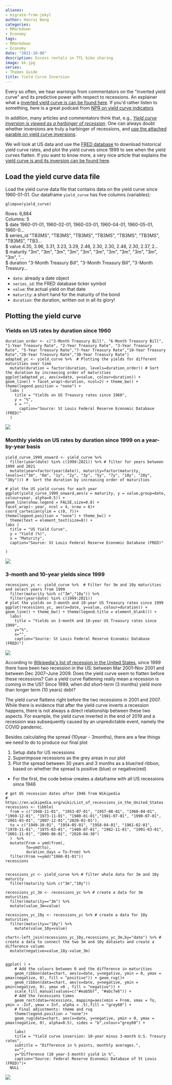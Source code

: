 ```yaml
---
aliases:
- migrate-from-jekyl
author: Hanrui Wang
categories:
- RMarkdown
- Economy
tags:
- RMarkdown
- Economy
date: "2021-10-06"
description: Excess rentals in TfL bike sharing
image: kk.jpg
series:
- Themes Guide
title: Yield Curve Inversion
---
```


Every so often, we hear warnings from commentators on the "inverted yield curve" and its predictive power with respect to recessions. An explainer what a [inverted yield curve is can be found here](https://www.reuters.com/article/us-usa-economy-yieldcurve-explainer/explainer-what-is-an-inverted-yield-curve-idUSKBN1O50GA). If you'd rather listen to something, here is a great podcast from [NPR on yield curve indicators](https://www.podbean.com/media/share/dir-4zgj9-6aefd11)

In addition, many articles and commentators think that, e.g., [*Yield curve inversion is viewed as a harbinger of recession*](https://www.bloomberg.com/news/articles/2019-08-14/u-k-yield-curve-inverts-for-first-time-since-financial-crisis). One can always doubt whether inversions are truly a harbinger of recessions, and [use the attached parable on yield curve inversions](https://twitter.com/5_min_macro/status/1161627360946511873).

We will look at US data and use the [FRED database](https://fred.stlouisfed.org/) to download historical yield curve rates, and plot the yield curves since 1999 to see when the yield curves flatten. If you want to know more, a very nice article that explains the [yield curve is and its inversion can be found here](https://fredblog.stlouisfed.org/2018/10/the-data-behind-the-fear-of-yield-curve-inversions/). 


## Load the yield curve data file 

Load the yield curve data file that contains data on the yield curve since 1960-01-01.
Our dataframe `yield_curve` has five columns (variables):

```{r}
glimpse(yield_curve)
```

Rows: 6,884  
Columns: 5  
$ date      <date> 1960-01-01, 1960-02-01, 1960-03-01, 1960-04-01, 1960-05-01, 1960-0…  
$ series_id <chr> "TB3MS", "TB3MS", "TB3MS", "TB3MS", "TB3MS", "TB3MS", "TB3MS", "TB3…  
$ value     <dbl> 4.35, 3.96, 3.31, 3.23, 3.29, 2.46, 2.30, 2.30, 2.48, 2.30, 2.37, 2…  
$ maturity  <chr> "3m", "3m", "3m", "3m", "3m", "3m", "3m", "3m", "3m", "3m", "3m", "…  
$ duration  <chr> "3-Month Treasury Bill", "3-Month Treasury Bill", "3-Month Treasury…  

- `date`: already a date object
- `series_id`: the FRED database ticker symbol
- `value`: the actual yield on that date
- `maturity`: a short hand for the maturity of the bond
- `duration`: the duration, written out in all its glory!


## Plotting the yield curve


### Yields on US rates by duration since 1960


```{r yield_curves_maturities, echo=FALSE, out.width="100%"}
duration_order <- c("3-Month Treasury Bill", "6-Month Treasury Bill", "1-Year Treasury Rate", "2-Year Treasury Rate", "3-Year Treasury Rate", "5-Year Treasury Rate","7-Year Treasury Rate","10-Year Treasury Rate","20-Year Treasury Rate","30-Year Treasury Rate")
adapted_yc <- yield_curve %>%  # Plotting the yields for different maturities over time
  mutate(duration = factor(duration, levels=duration_order)) # Sort the duration by increasing order of maturities
ggplot(adapted_yc, aes(x=date, y=value, colour=duration)) + geom_line() + facet_wrap(~duration, ncol=2) + theme_bw() + theme(legend.position = "none") +
  labs (
    title = "Yields on US Treasury rates since 1960",
    y = "%",
    x = "", 
      caption="Source: St Louis Federal Reserve Economic Database (FRED)"
  )
```

![](yield_curve1.png)

### Monthly yields on US rates by duration since 1999 on a year-by-year basis

```{r yield_curve_2, echo=FALSE, out.width="100%"}
yield_curve_1999_onward <- yield_curve %>% 
  filter(year(date) %in% c(1999:2021)) %>% # filter for years between 1999 and 2021
  mutate(year=factor(year(date)), maturity=factor(maturity, levels=c("3m", "6m", "1y", "2y", "3y", "5y", "7y", "10y", "20y", "30y"))) #  Sort the duration by increasing order of maturities

# plot the US yield curves for each year 
ggplot(yield_curve_1999_onward,aes(x = maturity, y = value,group=date, colour=year, alpha=0.5)) + 
geom_line(show.legend = FALSE,size=0.8) +
facet_wrap(~ year, ncol = 4, nrow = 6)+
coord_cartesian(ylim = c(0, 7))+
theme(legend.position = "none") + theme_bw() +
  theme(text = element_text(size=8)) +
labs (
  title = "US Yield Curve",
  y = "Yield (%)",
  x = "Maturity", 
  caption="Source: St Louis Federal Reserve Economic Database (FRED)"

)
```
![](yield_curve2.png)

### 3-month and 10-year yields since 1999

```{r yield_curves_recessions, echo=FALSE, out.width="100%"}
recessions_yc <- yield_curve %>%  # Filter for 3m and 10y maturities and select years from 1999
  filter(maturity %in% c("3m","10y")) %>% 
  filter(year(date) %in% c(1999:2021))
# plot the yields on 3-month and 10-year US Treasury rates since 1999
ggplot(recessions_yc, aes(x=date, y=value, colour=duration)) + geom_line() + theme_bw() + theme(legend.title = element_blank()) +
  labs(
    title = "Yields on 3-month and 10-year US Treasury rates since 1999",
    y="%",
    x="", 
    caption="Source: St Louis Federal Reserve Economic Database (FRED)")
```

![](yield_curve3.png)


According to [Wikipedia's list of recession in the United States](https://en.wikipedia.org/wiki/List_of_recessions_in_the_United_States), since 1999 there have been two recession in the US: between Mar 2001–Nov 2001 and between Dec 2007–June 2009. Does the yield curve seem to flatten before these recessions? Can a yield curve flattening really mean a recession is coming in the US? Since 1999, when did short-term (3 months) yield more than longer term (10 years) debt?

The yield curve flattens right before the two recessions in 2001 and 2007. While there is evidence that after the yield curve inverts a recession happens, there is not always a direct relationship between these two aspects. For example, the yield curve inverted in the end of 2019 and a recession was subsequently caused by an unpredictable event, namely the COVID pandemic.

Besides calculating the spread (10year - 3months), there are a few things we need to do to produce our final plot

1. Setup data for US recessions 
1. Superimpose recessions as the grey areas in our plot
1. Plot the spread between 30 years and 3 months as a blue/red ribbon, based on whether the spread is positive (blue) or negative(red)

- For the first, the code below creates a dataframe with all US recessions since 1946

```{r setup_US-recessions, echo=FALSE, out.width="100%"}
# get US recession dates after 1946 from Wikipedia 
# https://en.wikipedia.org/wiki/List_of_recessions_in_the_United_States
recessions <- tibble(
  from = c("1948-11-01", "1953-07-01", "1957-08-01", "1960-04-01", "1969-12-01", "1973-11-01", "1980-01-01","1981-07-01", "1990-07-01", "2001-03-01", "2007-12-01","2020-02-01"),  
  to = c("1949-10-01", "1954-05-01", "1958-04-01", "1961-02-01", "1970-11-01", "1975-03-01", "1980-07-01", "1982-11-01", "1991-03-01", "2001-11-01", "2009-06-01", "2020-04-30") 
  )  %>% 
  mutate(From = ymd(from), 
         To=ymd(to),
         duration_days = To-From) %>% 
  filter(From >=ymd("1960-01-01"))
recessions
```

```{r plot}

recessions_yc <- yield_curve %>% # filter whole data for 3m and 10y maturity 
  filter(maturity %in% c("3m","10y"))  
  
recessions_yc_3m <- recessions_yc %>% # create a data for 3m maturities
  filter(maturity=="3m") %>% 
  mutate(value_3m=value)

recessions_yc_10y <- recessions_yc %>% # create a data for 10y maturities
  filter(maturity=="10y") %>% 
    mutate(value_10y=value)

chart<-left_join(recessions_yc_10y,recessions_yc_3m,by="date") %>% # create a data to connect the two 3m and 10y datasets and create a difference column
  mutate(negative=value_10y-value_3m)


ggplot( ) + 
    # Add the colours between 0 and the difference in maturities
    geom_ribbon(data=chart, aes(x=date, y=negative, ymin = 0, ymax = pmax(negative, 0), fill = "positive")) + geom_rug()+
    geom_ribbon(data=chart, aes(x=date, y=negative, ymin = pmin(negative, 0), ymax =0 , fill = "negative")) +
    scale_fill_manual(values=c("#eab5b7", "#abc7e6")) +
    # Add the recessions times
    geom_rect(data=recessions, mapping=aes(xmin = From, xmax = To, ymin = -Inf, ymax = Inf, alpha = .5),fill = "grey60") + 
    # Final adjustments: theme and rug
    theme(legend.position = "none")+
    geom_rug(data=chart, aes(x=date, y=negative, ymin = 0, ymax = pmax(negative, 0), alpha=0.5), sides = "b",colour="grey60") +

    labs(
    title = "Yield curve inversion: 10-year minus 3-month U.S. Tresury rates",
    subtitle = "Difference in % points, monthly averages.",
    x="",
    y="Difference (10 year-3 month) yield in %", 
    caption="Source: Federal Reserve Economic Database of St Louis (FRED)")+
  NULL

```

![](yield_curve_challenge.png)




